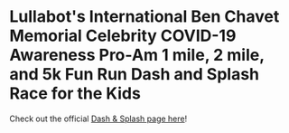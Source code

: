 # Lullabot's International Ben Chavet Memorial Celebrity COVID-19 Awareness Pro-Am 1 mile, 2 mile, and 5k Fun Run Dash and Splash Race for the Kids

Check out the official [Dash & Splash page here](https://lullabot.github.io/dash-and-splash/)!
